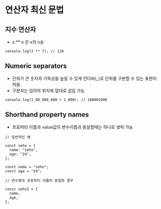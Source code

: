 # 연산자 최신 문법

## 지수 연산자

- x \*\* n 은 x의 n승

```
console.log(2 ** 7); // 128
```

## Numeric separators

- 단위가 큰 숫자의 가독성을 높일 수 있게 언더바(\_)로 단위를 구분할 수 있는 표현이 허용.
- 구분자는 임의의 위치에 맘대로 삽입 가능

```
console.log(1_00_000_000 + 1_000); // 100001000
```

## Shorthand property names

- 프로퍼티 이름과 value값의 변수이름과 동일할때는 하나로 생략 가능

```
// 일반적인 예

const seho = {
  name: "seho",
  age: "24",
};

const name = "seho";
const age = "24";

// 변수명과 프로퍼티 이름이 동일한 경우

const seho3 = {
  name,
  age,
};
```
